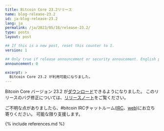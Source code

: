 ```yaml
---
title: Bitcoin Core 23.2リリース
name: blog-release-23.2
id: ja-blog-release-23.2
lang: ja
permalink: /ja/2023/05/18/release-23.2/
type: posts
layout: post

## If this is a new post, reset this counter to 1.
version: 1

## Only true if release announcement or security annoucement. English posts only
announcement: 0

excerpt: >
  Bitcoin Core 23.2 が利用可能になりました。
---
```

Bitcoin Core バージョン 23.2 が[ダウンロード][download page]できるようになりました。
このリリースのバグ修正については、[リリースノート][release notes]をご覧ください。

ご不明な点がありましたら、#bitcoin IRCチャットルーム([IRC][irc]、[web][web irc])にお立ち寄りください。
可能な限り支援します。

[release notes]: /ja/releases/23.2/
[IRC]: irc://irc.libera.chat/bitcoin
[web irc]: https://web.libera.chat/#bitcoin
[download page]: /ja/download

{% include references.md %}
